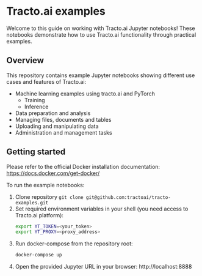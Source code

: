 # Tracto.ai examples

Welcome to this guide on working with Tracto.ai Jupyter notebooks! These notebooks demonstrate how to use Tracto.ai functionality through practical examples.

## Overview

This repository contains example Jupyter notebooks showing different use cases and features of Tracto.ai:

- Machine learning examples using tracto.ai and PyTorch
  - Training
  - Inference
- Data preparation and analysis
- Managing files, documents and tables
- Uploading and manipulating data
- Administration and management tasks

## Getting started

Please refer to the official Docker installation documentation: https://docs.docker.com/get-docker/

To run the example notebooks:

1. Clone repository `git clone git@github.com:tractoai/tracto-examples.git`
2. Set required environment variables in your shell (you need access to Tracto.ai platform):
   ```bash
   export YT_TOKEN=<your_token>
   export YT_PROXY=<proxy_address>
   ```
3. Run docker-compose from the repository root:
   ```bash
   docker-compose up
   ```
4. Open the provided Jupyter URL in your browser: http://localhost:8888
